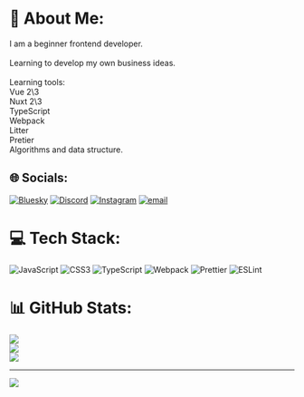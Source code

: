 # 💫 About Me:
I am a beginner frontend developer.<br><br>Learning to develop my own business ideas.<br><br>Learning tools:<br>Vue 2\3<br>Nuxt 2\3<br>TypeScript<br>Webpack<br>Litter<br>Pretier<br>Algorithms and data structure.


## 🌐 Socials:
[![Bluesky](https://img.shields.io/badge/bluesky-0285FF?style=for-the-badge&logo=bluesky&logoColor=%23FFFFFF)](https://bsky.app/profile/vlad3eko) [![Discord](https://img.shields.io/badge/Discord-%237289DA.svg?logo=discord&logoColor=white)](https://discord.gg/woodyant) [![Instagram](https://img.shields.io/badge/Instagram-%23E4405F.svg?logo=Instagram&logoColor=white)](https://instagram.com/mazaev.mazai) [![email](https://img.shields.io/badge/Email-D14836?logo=gmail&logoColor=white)](mailto:vlad3eko@gmail.com) 

# 💻 Tech Stack:
![JavaScript](https://img.shields.io/badge/javascript-%23323330.svg?style=for-the-badge&logo=javascript&logoColor=%23F7DF1E) ![CSS3](https://img.shields.io/badge/css3-%231572B6.svg?style=for-the-badge&logo=css3&logoColor=white) ![TypeScript](https://img.shields.io/badge/typescript-%23007ACC.svg?style=for-the-badge&logo=typescript&logoColor=white) ![Webpack](https://img.shields.io/badge/webpack-%238DD6F9.svg?style=for-the-badge&logo=webpack&logoColor=black) ![Prettier](https://img.shields.io/badge/prettier-%23F7B93E.svg?style=for-the-badge&logo=prettier&logoColor=black) ![ESLint](https://img.shields.io/badge/ESLint-4B3263?style=for-the-badge&logo=eslint&logoColor=white)
# 📊 GitHub Stats:
![](https://github-readme-stats.vercel.app/api?username=vlad3eko&theme=dark&hide_border=false&include_all_commits=false&count_private=false)<br/>
![](https://nirzak-streak-stats.vercel.app/?user=vlad3eko&theme=dark&hide_border=false)<br/>
![](https://github-readme-stats.vercel.app/api/top-langs/?username=vlad3eko&theme=dark&hide_border=false&include_all_commits=false&count_private=false&layout=compact)

---
[![](https://visitcount.itsvg.in/api?id=vlad3eko&icon=0&color=0)](https://visitcount.itsvg.in)

<!-- Proudly created with GPRM ( https://gprm.itsvg.in ) -->
